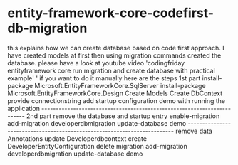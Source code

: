 # entity-framework-core-codefirst-db-migration
this explains how we can create database based on code first approach. I have created models at first then using migration commands created the database. please have a look at youtube video 'codingfriday entityframework core run migration and create database with practical example' ' if you want to do it manually here are the steps 1st part  install-package Microsoft.EntityFrameworkCore.SqlServer install-package Microsoft.EntityFrameworkCore.Design  Create Models  Create DbContext  provide connectionstring  add startup configuration  demo with running the application ------------------------------------------------------------------------ 2nd part remove the database and startup entry  enable-migration  add-migration developerdbmigration  update-database  demo ------------------------------------------------------------------------- remove data Annotations  update Developerdbcontext  create DeveloperEntityConfiguration  delete migration  add-migration developerdbmigration  update-database  demo 
